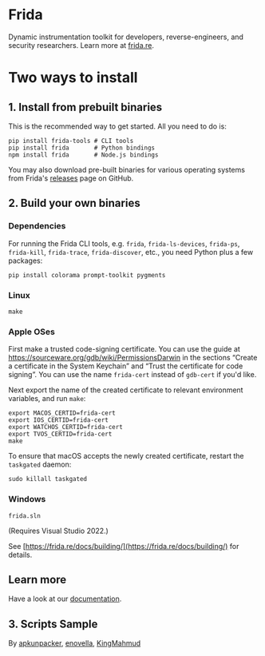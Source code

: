 # Frida

Dynamic instrumentation toolkit for developers, reverse-engineers, and security
researchers. Learn more at [frida.re](https://frida.re/).

Two ways to install
===================

## 1. Install from prebuilt binaries

This is the recommended way to get started. All you need to do is:

    pip install frida-tools # CLI tools
    pip install frida       # Python bindings
    npm install frida       # Node.js bindings

You may also download pre-built binaries for various operating systems from
Frida's [releases](https://github.com/frida/frida/releases) page on GitHub.

## 2. Build your own binaries

### Dependencies

For running the Frida CLI tools, e.g. `frida`, `frida-ls-devices`, `frida-ps`,
`frida-kill`, `frida-trace`, `frida-discover`, etc., you need Python plus a
few packages:

    pip install colorama prompt-toolkit pygments

### Linux

    make

### Apple OSes

First make a trusted code-signing certificate. You can use the guide at
https://sourceware.org/gdb/wiki/PermissionsDarwin in the sections
“Create a certificate in the System Keychain” and “Trust the certificate
for code signing”. You can use the name `frida-cert` instead of `gdb-cert`
if you'd like.

Next export the name of the created certificate to relevant environment
variables, and run `make`:

    export MACOS_CERTID=frida-cert
    export IOS_CERTID=frida-cert
    export WATCHOS_CERTID=frida-cert
    export TVOS_CERTID=frida-cert
    make

To ensure that macOS accepts the newly created certificate, restart the
`taskgated` daemon:

    sudo killall taskgated

### Windows

    frida.sln

(Requires Visual Studio 2022.)

See [https://frida.re/docs/building/](https://frida.re/docs/building/)
for details.

## Learn more

Have a look at our [documentation](https://frida.re/docs/home/).

## 3. Scripts Sample

By [apkunpacker](https://github.com/apkunpacker/FridaScripts), 
[enovella](https://github.com/enovella/fridroid-unpacker), 
[KingMahmud](https://github.com/KingMahmud/Frida-examples)
